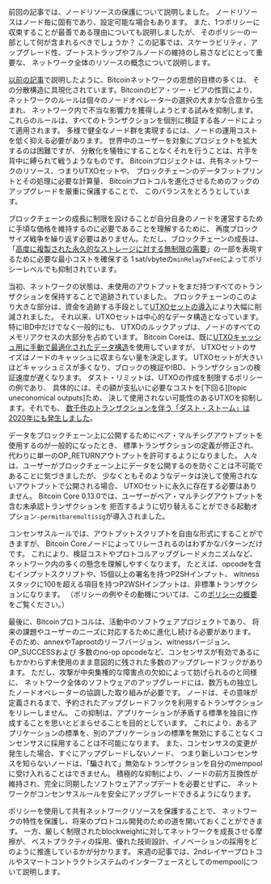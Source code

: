 前回の記事では、ノードリソースの保護について説明しました。
ノードリソースはノード毎に固有であり、設定可能な場合もあります。
また、1つポリシーに収束することが最善である理由についても説明しましたが、
そのポリシーの一部として何が含まれるべきでしょうか？
この記事では、スケーラビリティ、アップグレード性、ブートストラップやフルノードの維持のし易さなどにとって重要な、
ネットワーク全体のリソースの概念について説明します。

[以前の記事][policy01]で説明したように、Bitcoinネットワークの思想的目標の多くは、
その分散構造に具現化されています。Bitcoinのピア・ツー・ピアの性質により、
ネットワークのルールは個々のノードオペレーターの選択の大まかな合意から生まれ、
ネットワーク内で不当な影響力を獲得しようとする試みを抑制します。
これらのルールは、すべてのトランザクションを個別に検証する各ノードによって適用されます。
多様で健全なノード群を実現するには、ノードの運用コストを低く抑える必要があります。
世界中のユーザーを対象にプロジェクトを拡大するのは困難ですが、
分散化を犠牲にすることなくそれを行うことは、片手を背中に縛られて戦うようなものです。
Bitcoinプロジェクトは、共有ネットワークのリソース、つまりUTXOセットや、
ブロックチェーンのデータフットプリントとその処理に必要な計算量、
Bitcoinプロトコルを進化させるためのフックのアップグレードを厳重に保護することで、
このバランスをとろうとしています。

ブロックチェーンの成長に制限を設けることが自分自身のノードを運営するために手頃な価格を維持するのに必要であることを理解するために、
再度ブロックサイズ戦争を繰り返す必要はありません。ただし、ブロックチェーンの成長は、
「[高度に複製された永久的なストレージに対する無制限の需要][unbounded]」の一部を表現するために必要な最小コストを確保する
1 sat/vbyteの`minRelayTxFee`によってポリシーレベルでも抑制されています。

当初、ネットワークの状態は、未使用のアウトプットをまだ持つすべてのトランザクションを保持することで追跡されていました。
ブロックチェーンのこのより大きな部分は、資金を追跡する手段として[UTXOセットの導入][ultraprune]により大幅に削減されました。
それ以来、UTXOセットは中心的なデータ構造となっています。特にIBD中だけでなく一般的にも、
UTXOのルックアップは、ノードのすべてのメモリアクセスの大部分を占めています。
Bitcoin Coreは、既に[UTXOキャッシュ用に手動で最適化されたデータ構造][pooled resource]を使用していますが、
UTXOセットのサイズはノードのキャッシュに収まらない量を決定します。
UTXOセットが大きいほどキャッシュミスが多くなり、ブロックの検証やIBD、トランザクションの検証速度が遅くなります。
ダスト・リミットは、UTXOの作成を制限するポリシーの例であり、
具体的には、その額が支払いに必要なコストを[下回る][topic uneconomical outputs]ため、
決して使用されない可能性のあるUTXOを抑制します。それでも、
[数千件のトランザクションを伴う「ダスト・ストーム」は2020年にも発生しました][lopp storms]。

データをブロックチェーン上に公開するためにベア・マルチシグアウトプットを使用するのが一般的になったとき、
標準トランザクションの定義が修正され、代わりに単一のOP_RETURNアウトプットを許可するようになりました。
人々は、ユーザーがブロックチェーン上にデータを公開するのを防ぐことは不可能であることに気づきましたが、
少なくともそのようなデータは決して使用されないアウトプットで公開される場合、
UTXOセットに永久に存在する必要はありません。
Bitcoin Core 0.13.0では、ユーザーがベア・マルチシグアウトプットを含む未承認トランザクションを
拒否するように切り替えることができる起動オプション`-permitbaremultisig`が導入されました。

コンセンサスルールでは、アウトプットスクリプトを自由な形式にすることができますが、
Bitcoin Coreノードによってリレーされるのはわずかなパターンだけです。
これにより、検証コストやプロトコルアップグレードメカニズムなど、
ネットワーク内の多くの懸念を理解しやすくなります。
たとえば、opcodeを含むインプットスクリプトや、15個以上の署名を持つP2SHインプット、
witnessスタックに100を超える項目を持つP2WSHインプットは、非標準トランザクションになります。
（ポリシーの例やその動機については、この[ポリシーの概要][instagibbs policy zoo]をご覧ください。）

最後に、Bitcoinプロトコルは、活動中のソフトウェアプロジェクトであり、
将来の課題やユーザーのニーズに対応するために進化し続ける必要があります。
そのため、annexやTaprootのリーフバージョン、witnessバージョン、OP_SUCCESSおよび
多数のno-op opcodeなど、コンセンサスが有効であるにもかかわらず未使用のまま意図的に残された多数のアップグレードフックがあります。
ただし、攻撃が中央集権的な障害点の欠如によって妨げられるのと同様に、
ネットワーク全体のソフトウェアのアップグレードには、数万もの独立したノードオペレーターの協調した取り組みが必要です。
ノードは、その意味が定義されるまで、予約されたアップグレードフックを利用するトランザクションをリレーしません。
この抑制は、アプリケーションが矛盾する標準を独自に作成することを思いとどまらせることを目的としています。
これにより、あるアプリケーションの標準を、別のアプリケーションの標準を無効にすることなくコンセンサスに採用することは不可能になります。
また、コンセンサスの変更が発生した場合、すぐにアップグレードしないノード、
つまり新しいコンセンサスを知らないノードは、「騙されて」無効なトランザクションを自分のmempoolに受け入れることはできません。
積極的な抑制により、ノードの前方互換性が維持され、完全に同期したソフトウェアアップデートを必要とせずに、
ネットワークがコンセンサスルールを安全にアップグレードできるようになります。

ポリシーを使用して共有ネットワークリソースを保護することで、
ネットワークの特性を保護し、将来のプロトコル開発のための道を開いておくことができます。
一方、厳しく制限されたblockweightに対してネットワークを成長させる摩擦が、
ベストプラクティの採用、優れた技術設計、イノベーションの採用をどのように推進しているかが分かります。
来週の記事では、2ndレイヤープロトコルやスマートコントラクトシステムのインターフェースとしてのmempoolについて説明します。

[policy01]: /ja/newsletters/2023/05/17/#承認を待つ-1-なぜmempoolがあるのか
[unbounded]: https://gnusha.org/url/https://lists.linuxfoundation.org/pipermail/bitcoin-dev/2015-December/011865.html
[lopp storms]: https://blog.lopp.net/history-bitcoin-transaction-dust-spam-storms/
[ultraprune]: https://github.com/bitcoin/bitcoin/pull/1677
[pooled resource]: /ja/newsletters/2023/05/03/#bitcoin-core-25325
[instagibbs policy zoo]: https://gist.github.com/instagibbs/ee32be0126ec132213205b25b80fb3e8
